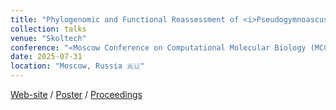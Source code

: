 ```yaml
---
title: "Phylogenomic and Functional Reassessment of <i>Pseudogymnoascus destructans</i> Across Mitochondrial and Nuclear Scales"
collection: talks
venue: "Skoltech"
conference: "«Moscow Conference on Computational Molecular Biology (MCCMB'25)»"
date: 2025-07-31
location: "Moscow, Russia 🇷🇺"
---
```


<a href="https://www.mccmb.info"><i class="fas fa-fw fa-link zoom" aria-hidden="true"></i>Web-site</a> /
<a href="http://iliapopov17.github.io/files/Conferences/MCCMB25/PopovIlia_MCCMB25_poster.pdf"><i class="fas fa-fw fa-file-pdf zoom" aria-hidden="true"></i>Poster</a> /
<a href="https://b285eb92-ed95-4cc5-bc25-791b7596eda2.filesusr.com/ugd/3b0504_ff4a8ae776644546904243393f42a2dd.pdf?dn=thesis_2025.docx"><i class="fas fa-fw fa-link zoom" aria-hidden="true"></i>Proceedings</a>